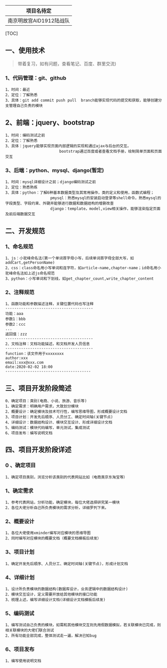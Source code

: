 |项目名待定|
|----------------------------------|
|南京明故宫AID1912陆战队|
[TOC]
## 一、使用技术
> 带着复习，如有问题，查看笔记、百度、群里交流)

### 1、代码管理：git、github
```shell
1、时间：最近
2、定位：了解熟悉
3、具体：git add commit push pull  branch能够实现代码的提交和获取，能够创建分支管理自己负责的模块
```

## 2、前端：jquery、bootstrap
```shell
1、时间：编码测试之前
2、定位：了解熟悉
3、具体：jquery能够实现页面内部逻辑的实现和通过ajax与后台的交互。
						bootstrap通过百度或者查看文档手册，绘制简单页面和页面交互
```

### 3、后端：python、mysql、django(暂定)
```shell
1、时间：mysql详细设计之前；django编码测试之前
2、定位：熟悉熟练
3、具体：python：了解6种基本数据类型及其常用操作，类的定义和使用，函数式编程；
					pmysql：熟悉mysql的安装启动登录等shell命令，熟悉mysql的字段类型、字段约束、外键并能够进行数据和数据结构的增删改查
					django：template，model,view相关操作，能够渲染指定页面及前后端数据交互
```
## 二、开发规范

### 1、命名规范
```shell
1、js：小驼峰命名法(第一个单词首字母小写，后续单词首字母全部大写，如addCart,getPersonName)
2、css：class命名用小写单词和连字符，如article-name,chapter-name；id命名用小驼峰命名法如上述js命名规范
3、python：小写单词和下划线，如get_chapter_count,write_chapter_content
```
### 2、注释规范
```shell
1、函数功能和参数描述注释，关键位置代码也写注释
---------------------------------------
功能：aaa
参数1：bbb
参数2：ccc
...
返回值：zzz
---------------------------------------
2、文档注释：文档功能描述，和文档开发人员信息 
---------------------------------------
function：该文件用于xxxxxxxx
author:xxx  
email:xxx@xxx.com  
date:2020-02-02 18:00
--------------------------------------
```
## 三、项目开发阶段简述
```shell
0、确定项目：类别(电商、小说、旅游、音乐等)
1、确定需求：明确用户需求，大致划分模块
2、概要设计：确定模块及技术可行性，编写思维导图，形成概要设计文档
3、项目计划：开发先后顺序、人员分工、确定时间轴(关键节点)
4、详细设计：数据结构设计、模块交互设计、形成详细设计文档
5、编码测试：模块代码编写，单元测试，集成测试
6、项目发布：编写说明文档
```
## 四、项目开发阶段详述

### 0 、确定项目
```shell
1、确定项目类别，浏览分析该类别的代表网站比如（电商类京东淘宝等）
```
### 1、确定需求
```shell
1、参考代表网站，分析功能，确定模块，每位大佬选择研究某一模块
2、各位大佬分析自己所负责模块的需求分析，详细罗列下来。
```
### 2、概要设计
```shell
1、各位大佬使用xminder编写对应模块的思维导图
2、同时编写对应模块的概要文档（概要文档模板后续发）
```
### 3、项目计划
```shell
1、确定开发先后顺序、人员分工、确定时间轴(关键节点)，形成计划文档
```
### 4、详细计划
```shell
1、设计所负责模块的数据结构(数据库设计，业务逻辑中的数据结构设计)
2、模块交互设计，定义需要开放给其他模块的接口功能
3、梳理上述，编写详细设计文档(详细设计文档模板后续发)
```
### 5、编码测试
```shell
1、编写测试自己负责的模块，如需和其他模块交互则先用假数据模拟，若关联模块已完成，则相关联模块的大佬们联合测试
2、所有功能全部完成，整体测试走一遍，解决已知bug
```
### 6、项目发布
```shell
1、编写使用说明文档
```



